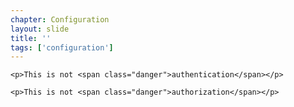 ```yaml
---
chapter: Configuration
layout: slide
title: ''
tags: ['configuration']
---
```


<div class="sticky">
	<span><i class="icon-warning-sign"> </i></span>

	<p>This is not <span class="danger">authentication</span></p>

	<p>This is not <span class="danger">authorization</span></p>
</div>